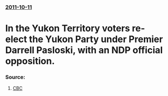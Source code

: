 ### [2011-10-11](/news/2011/10/11/index.md)

# In the Yukon Territory voters re-elect the Yukon Party under Premier Darrell Pasloski, with an NDP official opposition. 




### Source:

1. [CBC](http://www.cbc.ca/news/canada/yukonvotes2011/)
